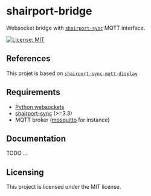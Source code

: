 # shairport-bridge
Websocket bridge with [`shairport-sync`](https://github.com/mikebrady/shairport-sync) MQTT interface.

[![License: MIT](https://img.shields.io/badge/License-MIT-yellow.svg)](https://opensource.org/licenses/MIT)

## References
This projet is based on [`shairport-sync-mqtt-display`](https://github.com/idcrook/shairport-sync-mqtt-display)

## Requirements
- [Python websockets](https://websockets.readthedocs.io/en/stable/)
- [shairport-sync](https://github.com/mikebrady/shairport-sync) (>=3.3)
- MQTT broker ([mosquitto](https://mosquitto.org) for instance)

## Documentation
TODO ...

## Licensing
This project is licensed under the MIT license.

